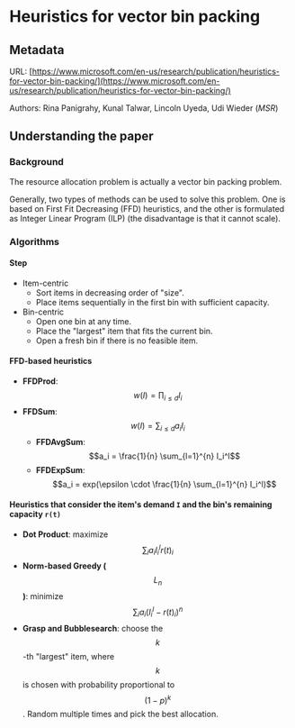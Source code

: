 # Heuristics for vector bin packing

## Metadata

URL: [https://www.microsoft.com/en-us/research/publication/heuristics-for-vector-bin-packing/](https://www.microsoft.com/en-us/research/publication/heuristics-for-vector-bin-packing/)

Authors: Rina Panigrahy, Kunal Talwar, Lincoln Uyeda, Udi Wieder (_MSR_)

## Understanding the paper

### Background

The resource allocation problem is actually a vector bin packing problem.

Generally, two types of methods can be used to solve this problem. One is based on First Fit Decreasing (FFD) heuristics, and the other is formulated as Integer Linear Program (ILP) (the disadvantage is that it cannot scale).

### Algorithms

#### Step

* Item-centric
  * Sort items in decreasing order of "size".
  * Place items sequentially in the first bin with sufficient capacity.
* Bin-centric
  * Open one bin at any time.
  * Place the "largest" item that fits the current bin.
  * Open a fresh bin if there is no feasible item.

#### FFD-based heuristics

* **FFDProd**: $$w(I) = \prod_{i \le d} I_i$$
* **FFDSum**: $$w(I) = \sum_{i \le d} a_i I_i$$
  * **FFDAvgSum**: $$a_i = \frac{1}{n} \sum_{l=1}^{n} I_i^l$$
  * **FFDExpSum**: $$a_i = exp(\epsilon \cdot \frac{1}{n} \sum_{l=1}^{n} I_i^l)$$

#### Heuristics that consider the item's demand `I` and the bin's remaining capacity `r(t)`

* **Dot Product**: maximize $$\sum_i a_i I_i^l r(t)_i$$
* **Norm-based Greedy (**$$L_n$$**)**: minimize $$\sum_i a_i (I_i^l - r(t)_i)^n$$
* **Grasp and Bubblesearch**: choose the $$k$$-th "largest" item, where $$k$$ is chosen with probability proportional to $$(1-p)^k$$. Random multiple times and pick the best allocation.

